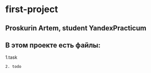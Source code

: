 # first-project

## Proskurin Artem, student YandexPracticum

## В этом проекте есть файлы:
1.task
```
2. todo


